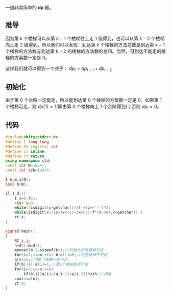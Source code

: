  一道非常简单的 **dp** 题。
 
##  推导
 
因为第 $k$ 个楼梯可以从第 $k-1$ 个楼梯往上走 $1$ 级得到，也可以从第 $k-2$ 个楼梯向上走 $2$ 级得到，所以我们可以发现：到达第 $k$ 个楼梯的方法总数是到达第 $k-1$ 个楼梯的方法数与到达第 $k-2$ 的楼梯的方法数的总和。当然，可到达不能走的楼梯的方案数一定是 $0$。
 
这样我们就可以得到一个式子：
$dp_i=dp_{i-1}+dp_{i-2}$
 
## 初始化

由于第 $0$ 个台阶一定能走，所以能到达第 $0$ 个楼梯的方案数一定是 $0$。如果第 $1$ 个楼梯可走，则 $dp[1]=1$(即由第 $0$ 个楼梯向上 $1$ 个台阶得到)；否则 $dp_i=0$。

## 代码

```cpp
#include<bits/stdc++.h>
#define I long long
#define RI register int
#define il inline
#define rt return
using namespace std;
const int N=1e5+7;
const int zzh=1e9+7;

I n,m,a[N]; 
bool b[N]; 

il I d(){
	I x=0,f=1;
	char c=0;
	while(!isdigit(c=getchar()))f-=(c=='-')*2;
	while(isdigit(c)){x=(x<<1)+(x<<3)+f*(c-48);c=getchar();}
	rt x;
}

signed main()
{
	RI i,j;
	n=d();m=d();
	memset(b,1,sizeof(b));//初始化所有楼梯可走 
	for(i=1;i<=m;++i) b[d()]=0;//这些楼梯不可走 
	a[0]=1;//第0个楼梯一定可走 
	if(b[1]) a[1]=1;//第1个楼梯是否可走 
	for(i=2;i<=n;++i)
		if(b[i])a[i]=(a[i-1]+a[i-2])%zzh;//递推 
	cout<<a[n];
	rt 0;
}
```
